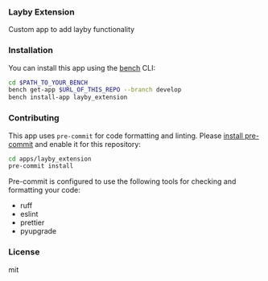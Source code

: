 ### Layby Extension

Custom app to add layby functionality

### Installation

You can install this app using the [bench](https://github.com/frappe/bench) CLI:

```bash
cd $PATH_TO_YOUR_BENCH
bench get-app $URL_OF_THIS_REPO --branch develop
bench install-app layby_extension
```

### Contributing

This app uses `pre-commit` for code formatting and linting. Please [install pre-commit](https://pre-commit.com/#installation) and enable it for this repository:

```bash
cd apps/layby_extension
pre-commit install
```

Pre-commit is configured to use the following tools for checking and formatting your code:

- ruff
- eslint
- prettier
- pyupgrade

### License

mit
